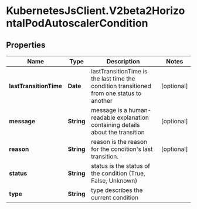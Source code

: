 # KubernetesJsClient.V2beta2HorizontalPodAutoscalerCondition

## Properties
Name | Type | Description | Notes
------------ | ------------- | ------------- | -------------
**lastTransitionTime** | **Date** | lastTransitionTime is the last time the condition transitioned from one status to another | [optional] 
**message** | **String** | message is a human-readable explanation containing details about the transition | [optional] 
**reason** | **String** | reason is the reason for the condition&#39;s last transition. | [optional] 
**status** | **String** | status is the status of the condition (True, False, Unknown) | 
**type** | **String** | type describes the current condition | 



